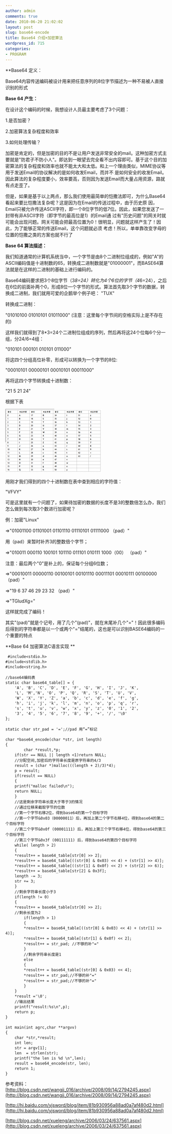 ```yaml
---
author: admin
comments: true
date: 2010-06-20 21:02:02
layout: post
slug: base64-encode
title: Base64 介绍+加密算法
wordpress_id: 715
categories:
- PROGRAM
---
```


**Base64 定义：  

Base64内容传送编码被设计用来把任意序列的8位字节描述为一种不易被人直接识别的形式

**Base 64 产生：**

在设计这个编码的时候，我想设计人员最主要考虑了3个问题：

1.是否加密？   

2.加密算法复杂程度和效率   

3.如何处理传输？   

 加密是肯定的，但是加密的目的不是让用户发送非常安全的mail。这种加密方式主要就是"防君子不防小人"。即达到一眼望去完全看不出内容即可。基于这个目的加密算法的复杂程度和效率也就不能太大和太低。和上一个理由类似，MIME协议等用于发送Email的协议解决的是如何收发Email，而并不 是如何安全的收发Email。因此算法的复杂程度要小，效率要高，否则因为发送Email而大量占用资源，路就有点走歪了。   

 但是，如果是基于以上两点，那么我们使用最简单的恺撒法即可，为什么Base64看起来要比恺撒法复杂呢？这是因为在Email的传送过程中，由于历史原 因，Email只被允许传送ASCII字符，即一个8位字节的低7位。因此，如果您发送了一封带有非ASCII字符（即字节的最高位是1）的Email通 过有"历史问题"的网关时就可能会出现问题。网关可能会把最高位置为0！很明显，问题就这样产生了！因此，为了能够正常的传送Email，这个问题就必须 考虑！所以，单单靠改变字母的位置的恺撒之类的方案也就不行了

**Base 64 算法描述：**

 我们知道通常的计算机系统当中，一个字节是由8个二进制位组成的，例如"A"的ASCII编码值是十进制数的65，转换成二进制数就是"01000001"，而BASE64算法就是在这样的二进制的基础上进行编码的。  

 Base64编码要求把3个8位字节（3*8=24）转化为4个6位的字节（4*6=24），之后在6位的前面补两个0，形成8位一个字节的形式。算法首先取3个字节的数据，转换成二进制，我们就用可爱的企鹅举个例子吧： "TUX"

转换成二进制：

"01010100 01010101 01011000" (注意：这里每个字节间的空格实际上是不存在的)  

这样我们就得到了8*3=24个二进制位组成的序列，然后再将这24个位每6个分一组，分24/6=4组：  

"010101 000101 010101 011000"  

将这四个分组高位补零，形成可以转换为一个字节的8位:  

"00010101 00000101 00010101 00011000"  

再将这四个字节转换成十进制数：  

"21 5 21 24"

根据下表

[![](/media/images/2010-06-20-base64-encode/Screenshot2-300x198.png)](/media/images/2010-06-20-base64-encode/Screenshot2.png) 

 用刚才我们得到的四个十进制数在表中查到相应的字符值：  

"VFVY"

 可是这里就有一个问题了，如果待加密的数据的长度不是3的整数倍怎么办，我们怎么做到每次取3个数进行加密呢？

例：加密"Linux"  

=>"01001100 01101001 01101110 01110101 01111000 （pad）"  

 用（pad）来暂时补齐3的整数倍个字节；  

=>"010011 000110 100101 101110 011101 010111 1000（00） （pad）"  

 注意：最后两个"0"是补上的，保证每个分组6位数；  

=>"00010011 00000110 00100101 00101110 00011101 00010111 00100000 （pad）"  

=>"19 6 37 46 29 23 32 （pad）"  

=>"TGludXg="  

 这样就完成了编码！  

 其实"(pad)"就是个记号，用了几个"(pad)"，就在末尾补几个"="！因此很多编码后得到的字符串都是以一个或两个"="结尾的，这也是可以识别BASE64编码的一个重要的特点

**Base 64 加密算法C语言实现 **  

     #include<stdio.h>
    #include<stdlib.h>
    #include<string.h>

    //base64编码表
    static char base64_table[] = {
        'A', 'B', 'C', 'D', 'E', 'F', 'G', 'H', 'I', 'J', 'K',
        'L', 'M','N', 'O', 'P', 'Q', 'R', 'S', 'T', 'U', 'V',
        'W', 'X', 'Y', 'Z', 'a', 'b', 'c', 'd', 'e', 'f', 'g',
        'h', 'i', 'j', 'k', 'l', 'm', 'n', 'o', 'p', 'q', 'r',
        's', 't', 'u', 'v', 'w', 'x', 'y', 'z', '0', '1', '2',
        '3', '4', '5', '6', '7', '8', '9', '+', '/', '\0'
    };

    static char str_pad = '=';//pad 用“=”标记

    char *base64_encode(char *str, int length)
    {  
            char *result,*p;
        if(str == NULL || length <1)return NULL;          
        //分配空间,加密后的字符串长度是原字符串的4/3
        result = (char *)malloc(((length + 2)/3)*4);
        p = result;
        if(result == NULL)
        {
        printf("malloc failed\n");
        return NULL;
        }
        //这是剩余字符串长度大于等于3的情况
        //通过位移来截取字节的位数
        //第一个字节右移2位，得到base64的第一个目标字符
        //第一个字节&0x03（00000011）后，再加上第二个字节右移4位，得到base64的第二个目标字符
        //第二个字节&0x0f (00001111) 后，再加上第三个字节右移4位，得到base64的第三个目标字符
        //第三个字节&0x3f (00111111) 后，得到base64的第四个目标字符
        while( length > 2)
        {
        *result++ = base64_table[str[0] >> 2];
        *result++ = base64_table[((str[0] & 0x03) << 4) + (str[1] >> 4)];
        *result++ = base64_table[((str[1] & 0x0f) << 2) + (str[2] >> 6)];
        *result++ = base64_table[str[2] & 0x3f];
        length -= 3;
        str += 3;
        }
        //剩余字符串长度小于3
        if(length != 0)
        {
        *result++ = base64_table[str[0] >> 2];
        //剩余长度为2
            if(length > 1)
            {
            *result++ = base64_table[((str[0] & 0x03) << 4) + (str[1] >> 4)];
            *result++ = base64_table[(str[1] & 0x0f) << 2];
            *result++ = str_pad; //不够的补"="
            }
            //剩余字符串长度是1
            else
            {
            *result++ = base64_table[(str[0] & 0x03) << 4];
            *result++ = str_pad;//不够的补"="
            *result++ = str_pad;//不够的补"="
            }
        }
        *result ='\0';
        //输出结果
        printf("result:%s\n",p);
        return p;
    }

    int main(int agrc,char **argvv)
    {
        char *str,*result;
        int len;
        str = argv[1];
        len  = strlen(str);
        printf("the len is %d \n",len);
        result = base64_encode(str, len);
        return 1;
    }

参考资料：[http://blog.csdn.net/wangjj_016/archive/2008/09/14/2794245.aspx](http://blog.csdn.net/wangjj_016/archive/2008/09/14/2794245.aspx)

 [http://hi.baidu.com/yjsword/blog/item/81b930956a88ad0a7af480d2.html](http://hi.baidu.com/yjsword/blog/item/81b930956a88ad0a7af480d2.html)

 [http://blog.csdn.net/xueleng/archive/2006/03/24/637561.aspx](http://blog.csdn.net/xueleng/archive/2006/03/24/637561.aspx)

